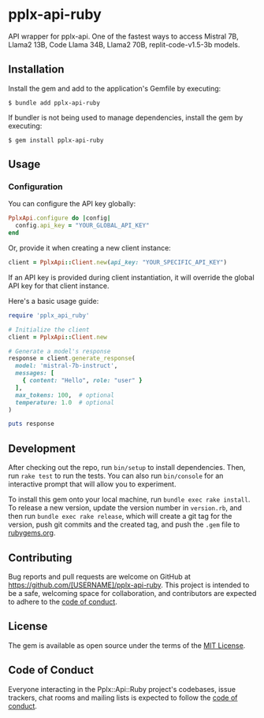 # pplx-api-ruby

API wrapper for pplx-api. One of the fastest ways to access Mistral 7B, Llama2 13B, Code Llama 34B, Llama2 70B, replit-code-v1.5-3b models.

## Installation

Install the gem and add to the application's Gemfile by executing:

    $ bundle add pplx-api-ruby

If bundler is not being used to manage dependencies, install the gem by executing:

    $ gem install pplx-api-ruby

## Usage
### Configuration

You can configure the API key globally:

```ruby
PplxApi.configure do |config|
  config.api_key = "YOUR_GLOBAL_API_KEY"
end
```
Or, provide it when creating a new client instance:

```ruby
client = PplxApi::Client.new(api_key: "YOUR_SPECIFIC_API_KEY")
```
If an API key is provided during client instantiation, it will override the global API key for that client instance.

Here's a basic usage guide:
```ruby
require 'pplx_api_ruby'

# Initialize the client
client = PplxApi::Client.new

# Generate a model's response
response = client.generate_response(
  model: 'mistral-7b-instruct',
  messages: [
    { content: "Hello", role: "user" }
  ],
  max_tokens: 100,  # optional
  temperature: 1.0  # optional
)

puts response
```

## Development

After checking out the repo, run `bin/setup` to install dependencies. Then, run `rake test` to run the tests. You can also run `bin/console` for an interactive prompt that will allow you to experiment.

To install this gem onto your local machine, run `bundle exec rake install`. To release a new version, update the version number in `version.rb`, and then run `bundle exec rake release`, which will create a git tag for the version, push git commits and the created tag, and push the `.gem` file to [rubygems.org](https://rubygems.org).

## Contributing

Bug reports and pull requests are welcome on GitHub at https://github.com/[USERNAME]/pplx-api-ruby. This project is intended to be a safe, welcoming space for collaboration, and contributors are expected to adhere to the [code of conduct](https://github.com/[USERNAME]/pplx-api-ruby/blob/master/CODE_OF_CONDUCT.md).

## License

The gem is available as open source under the terms of the [MIT License](https://opensource.org/licenses/MIT).

## Code of Conduct

Everyone interacting in the Pplx::Api::Ruby project's codebases, issue trackers, chat rooms and mailing lists is expected to follow the [code of conduct](https://github.com/[USERNAME]/pplx-api-ruby/blob/master/CODE_OF_CONDUCT.md).
